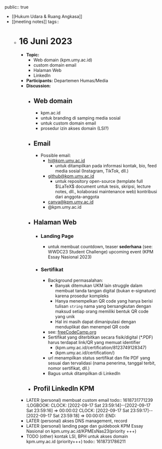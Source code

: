 public:: true

- [[Hukum Udara & Ruang Angkasa]]
- [[meeting notes]]
  tags::
	- # 16 Juni 2023
		- **Topic:**
			- Web domain (kpm.umy.ac.id)
			- custom domain email
			- Halaman Web
			- LinkedIn
		- **Participants:** Departemen Humas/Media
		- **Discussion:**
			- ## Web domain
				- kpm.ac.id
				- untuk branding di samping media sosial
				- untuk custom domain email
				- prosedur izin akses domain (LSI?)
			- ## Email
				- Possible email:
					- hi@kpm.umy.ac.id
						- untuk ditampilkan pada informasi kontak, bio, feed media sosial (Instagram, TikTok, dll.)
					- github@kpm.umy.ac.id
						- untuk repository open-source (template full $\LaTeX$ document untuk tesis, skripsi, lecture notes, dll., kolaborasi maintenance web) kontribusi dari anggota-anggota
					- canva@kpm.umy.ac.id
					- <app>@kpm.umy.ac.id
			- ## Halaman Web
				- ### Landing Page
					- untuk membuat countdown, teaser **sederhana** (see: WWDC23 Student Challenge) upcoming event (KPM Essay Nasional 2023)
				- ### Sertifikat
					- Background permasalahan:
						- Banyak ditemukan UKM lain struggle dalam membuat tanda tangan digital (bukan e-signature) karena prosedur kompleks
						- Hanya menempelkan QR code yang hanya berisi tulisan `string` nama yang bersangkutan dengan maksud setiap orang memiliki bentuk QR code yang unik
						- Hal ini masih dapat dimanipulasi dengan menduplikat dan menempel QR code
					- see: [freeCodeCamp.org](https://www.freecodecamp.org/certification/damar/scientific-computing-with-python-v7)
					- Sertifikat yang diterbitkan secara fisik/digital (*.PDF) harus terdapat link/QR yang memuat identifier
						- (kpm.umy.ac.id/certification/8123749128347)
						- (kpm.umy.ac.id/certification/<identifier id>)
					- url menampilkan status sertifikat dan file PDF yang sesuai dan tervalidasi (nama penerima, tanggal terbit, nomor sertifikat, dll.)
					- Bagus untuk ditampilkan di LinkedIn
			- ## Profil LinkedIn KPM
		- LATER (personal) membuat custom email
		  todo:: 1618731771239
		  :LOGBOOK:
		  CLOCK: [2022-09-17 Sat 23:59:14]--[2022-09-17 Sat 23:59:16] =>  00:00:02
		  CLOCK: [2022-09-17 Sat 23:59:17]--[2022-09-17 Sat 23:59:18] =>  00:00:01
		  :END:
		- LATER (personal) akses DNS management, record
		- LATER (personal) landing page dan guidebook KPM Essay Nasional on kpm.umy.ac.id/KPMEsNas23(priority +++)
		- TODO (other) kontak LSI, BPH untuk akses domain kpm.umy.ac.id (priority+++)
		  todo:: 1618731786211